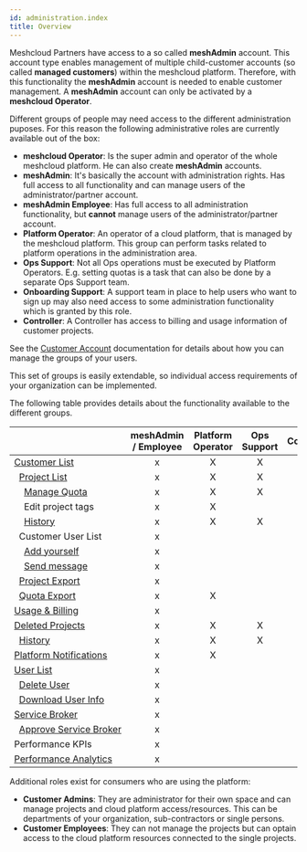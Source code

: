 ```yaml
---
id: administration.index
title: Overview
---
```


Meshcloud Partners have access to a so called **meshAdmin** account. This account type enables management of multiple child-customer accounts (so called **managed customers**) within the meshcloud platform. Therefore, with this functionality the **meshAdmin** account is needed to enable customer management. A **meshAdmin** account can only be activated by a **meshcloud Operator**.

Different groups of people may need access to the different administration puposes. For this reason the following administrative roles are currently available out of the box:

- **meshcloud Operator**: Is the super admin and operator of the whole meshcloud platform. He can also create **meshAdmin** accounts.
- **meshAdmin**: It's basically the account with administration rights. Has full access to all functionality and can manage users of the
  administrator/partner account.
- **meshAdmin Employee**: Has full access to all administration functionality, but **cannot** manage users of the administrator/partner account.
- **Platform Operator**: An operator of a cloud platform, that is managed by the meshcloud platform. This group can perform tasks related to
  platform operations in the administration area.
- **Ops Support**: Not all Ops operations must be executed by Platform Operators. E.g. setting quotas is a task that can also be done by
  a separate Ops Support team.
- **Onboarding Support**: A support team in place to help users who want to sign up may also need access to some administration
  functionality which is granted by this role.
- **Controller**: A Controller has access to billing and usage information of customer projects.

See the [Customer Account](meshcloud.customer.md#manage-groups-of-assigned-users) documentation for details about how you can manage the groups of your users.

This set of groups is easily extendable, so individual access requirements of your organization can be implemented.

The following table provides details about the functionality available to the different groups.

|                                                                                                                           | meshAdmin / Employee | Platform Operator | Ops Support | Controller | Onboarding Support | Controller |
| ------------------------------------------------------------------------------------------------------------------------- | :------------------: | :---------------: | :---------: | :--------: | :----------------: | :--------: |
| [Customer&nbsp;List](administration.customers.md)                                                                         |          x           |         X         |      X      |     X      |         X          |            |
| &nbsp;&nbsp;[Project&nbsp;List](administration.projects.md)                                                               |          x           |         X         |      X      |     X      |         X          |            |
| &nbsp;&nbsp;&nbsp;&nbsp;[Manage&nbsp;Quota](administration.projects.md#managing-project-quotas)                           |          x           |         X         |      X      |            |                    |            |
| &nbsp;&nbsp;&nbsp;&nbsp;Edit&nbsp;project&nbsp;tags                                                                       |          x           |         X         |             |     X      |                    |            |
| &nbsp;&nbsp;&nbsp;&nbsp;[History](administration.projects.md#project-history)                                             |          x           |         X         |      X      |            |         X          |            |
| &nbsp;&nbsp;Customer&nbsp;User&nbsp;List                                                                                  |          x           |                   |             |            |                    |            |
| &nbsp;&nbsp;&nbsp;&nbsp;[Add&nbsp;yourself](administration.customers.md#providing-access-to-the-managed-customer-account) |          x           |                   |             |            |                    |            |
| &nbsp;&nbsp;&nbsp;&nbsp;[Send&nbsp;message](administration.customers.md#send-messages-to-customer-users)                  |          x           |                   |             |            |                    |            |
| &nbsp;&nbsp;[Project&nbsp;Export](administration.projects.md#project-export)                                              |          x           |                   |             |     X      |                    |            |
| &nbsp;&nbsp;[Quota&nbsp;Export](administration.projects.md#quota-export)                                                  |          x           |         X         |             |     X      |                    |            |
| [Usage&nbsp;&&nbsp;Billing](administration.usage.md)                                                                      |          x           |                   |             |            |                    |     X      |
| [Deleted&nbsp;Projects](administration.projects.md#deleted-projects)                                                      |          x           |         X         |      X      |            |         X          |            |
| &nbsp;&nbsp;[History](administration.projects.md#project-history)                                                         |          x           |         X         |      X      |            |         X          |            |
| [Platform&nbsp;Notifications](administration.platforms.md)                                                                |          x           |         X         |             |            |                    |            |
| [User&nbsp;List](administration.users.md)                                                                                 |          x           |                   |             |            |                    |            |
| &nbsp;&nbsp;[Delete&nbsp;User](administration.users.md#delete-user)                                                       |          x           |                   |             |            |                    |            |
| &nbsp;&nbsp;[Download&nbsp;User&nbsp;Info](administration.users.md#download-user-information)                             |          x           |                   |             |            |                    |            |
| [Service&nbsp;Broker](administration.service-brokers.md)                                                                  |          x           |                   |             |            |                    |            |
| &nbsp;&nbsp;[Approve&nbsp;Service&nbsp;Broker](administration.service-brokers.md#approve-service-broker)                  |          x           |                   |             |            |                    |            |
| Performance&nbsp;KPIs                                                                                                     |          x           |                   |             |            |         X          |            |
| [Performance&nbsp;Analytics](administration.analytics.md)                                                                 |          x           |                   |             |            |         X          |            |

Additional roles exist for consumers who are using the platform:

- **Customer Admins**: They are administrator for their own space and can manage projects and cloud platform access/resources. This can be departments of your organization, sub-contractors or single persons.
- **Customer Employees**: They can not manage the projects but can optain access to the cloud platform resources connected to the single projects.
